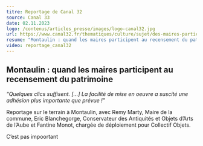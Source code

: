 ```yaml
---
titre: Reportage de Canal 32
source: Canal 33
date: 02.11.2023
logo: /contenus/articles_presse/images/logo-canal32.jpg
url: https://www.canal32.fr/thematiques/culture/sujet/des-maires-participent-au-recensement-du-patrimoine-du-02-novembre-2022.html
resume: "Montaulin : quand les maires participent au recensement du patrimoine"
video: reportage_canal32
---
```

## Montaulin : quand les maires participent au recensement du patrimoine

*“Quelques clics suffisent. \[…] La facilité de mise en oeuvre a suscité une adhésion plus importante que prévue !”*

Reportage sur le terrain à Montaulin, avec Remy Marty, Maire de la commune, Eric Blanchegorge, Conservateur des Antiquités et Objets d’Arts de l’Aube et Fantine Monot, chargée de déploiement pour Collectif Objets.



C’est pas impoortant